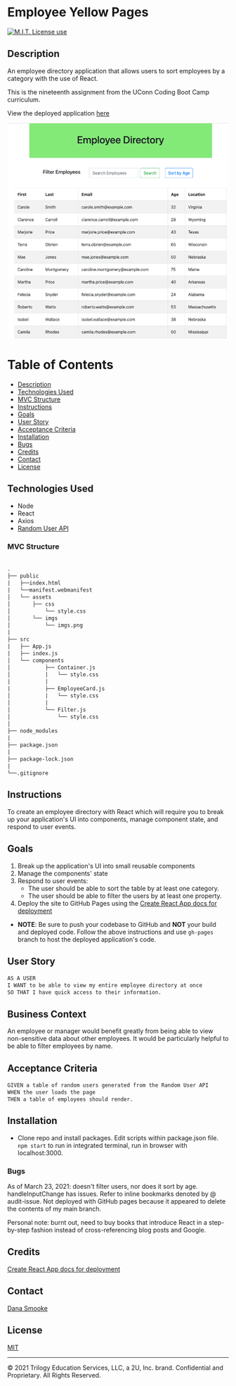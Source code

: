# Employee Yellow Pages

<span align="left">

<a href="https://img.shields.io/badge/License-MIT-brightgreen?style=plastic"><img alt="M.I.T. License use" src="https://img.shields.io/badge/License-MIT-brightgreen?style=plastic"/></a>

 </span>
 
## Description

An employee directory application that allows users to sort employees by a category with the use of React.

This is the nineteenth assignment from the UConn Coding Boot Camp curriculum.

View the deployed application [here](https://dsmooke.github.io/employee-yellow-pages/)

![main-demo](public/imgs/react-demo.png)

# Table of Contents

- [Description](#description)
- [Technologies Used](#tech-used)
- [MVC Structure](#folder-structure)
- [Instructions](#instructions)
- [Goals](#goals)
- [User Story](#user-story)
- [Acceptance Criteria](#acceptance-criteria)
- [Installation](#installation)
- [Bugs](#bugs)
- [Credits](#credits)
- [Contact](#contact)
- [License](#license)

## Technologies Used

- Node
- React
- Axios
- [Random User API]("https://randomuser.me/")

### MVC Structure

```

.
├── public
|   ├──index.html
|   └──manifest.webmanifest
│   └── assets
│       ├── css
│           └── style.css
│       └── imgs
│           └── imgs.png
|
├── src
|   ├── App.js
|   ├── index.js
│   └── components
│           ├── Container.js
│           |   └── style.css
|           |
|           ├── EmployeeCard.js
│           |   └── style.css
│           |
│           └── Filter.js
│               └── style.css
│
├── node_modules
|
├── package.json
|
├── package-lock.json
|
└──.gitignore

```

## Instructions

To create an employee directory with React which will require you to break up your application's UI into components, manage component state, and respond to user events.

## Goals

1. Break up the application's UI into small reusable components
2. Manage the components' state
3. Respond to user events:
   - The user should be able to sort the table by at least one category.
   - The user should be able to filter the users by at least one property.
4. Deploy the site to GitHub Pages using the [Create React App docs for deployment]("https://create-react-app.dev/docs/deployment/#github-pages")

- **NOTE**: Be sure to push your codebase to GitHub and **NOT** your build and deployed code. Follow the above instructions and use `gh-pages` branch to host the deployed application's code.

## User Story

```
AS A USER
I WANT to be able to view my entire employee directory at once
SO THAT I have quick access to their information.
```

## Business Context

An employee or manager would benefit greatly from being able to view non-sensitive data about other employees. It would be particularly helpful to be able to filter employees by name.

## Acceptance Criteria

```
GIVEN a table of random users generated from the Random User API
WHEN the user loads the page
THEN a table of employees should render.
```

## Installation

- Clone repo and install packages. Edit scripts within package.json file. `npm start` to run in integrated terminal, run in browser with localhost:3000.

### Bugs

As of March 23, 2021: doesn't filter users, nor does it sort by age. handleInputChange has issues. Refer to inline bookmarks denoted by @ audit-issue. Not deployed with GitHub pages because it appeared to delete the contents of my main branch.

Personal note: burnt out, need to buy books that introduce React in a step-by-step fashion instead of cross-referencing blog posts and Google.

## Credits

[Create React App docs for deployment]("https://create-react-app.dev/docs/deployment/#github-pages")

## Contact

[Dana Smooke]("https://github.com/dsmooke")

## License

[MIT]("https://opensource.org/licenses/MIT")

---

© 2021 Trilogy Education Services, LLC, a 2U, Inc. brand. Confidential and Proprietary. All Rights Reserved.
